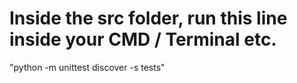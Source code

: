 # Inside the src folder, run this line inside your CMD / Terminal etc.

"python -m unittest discover -s tests"